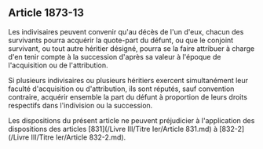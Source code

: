 Article 1873-13
----
Les indivisaires peuvent convenir qu'au décès de l'un d'eux, chacun des
survivants pourra acquérir la quote-part du défunt, ou que le conjoint
survivant, ou tout autre héritier désigné, pourra se la faire attribuer à charge
d'en tenir compte à la succession d'après sa valeur à l'époque de l'acquisition
ou de l'attribution.

Si plusieurs indivisaires ou plusieurs héritiers exercent simultanément leur
faculté d'acquisition ou d'attribution, ils sont réputés, sauf convention
contraire, acquérir ensemble la part du défunt à proportion de leurs droits
respectifs dans l'indivision ou la succession.

Les dispositions du présent article ne peuvent préjudicier à l'application des
dispositions des articles [831](/Livre III/Titre Ier/Article 831.md) à [832-2](/Livre III/Titre Ier/Article 832-2.md).

